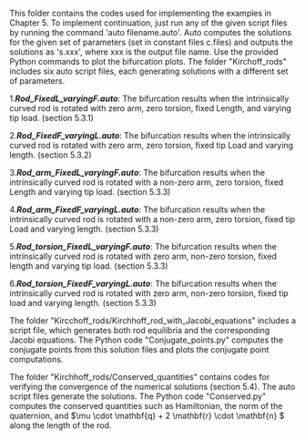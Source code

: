 This folder contains the codes used for implementing the examples in Chapter 5. To implement continuation, just run any of the given script files by running the command 'auto filename.auto'. Auto computes the solutions for the given set of parameters (set in constant files c.files) and outputs the solutions as 's.xxx', where xxx is the output file name. Use the provided Python commands to plot the bifurcation plots. The folder "Kirchoff_rods" includes six auto script files, each generating solutions with a different set of parameters.

1.***Rod_FixedL_varyingF.auto***: The bifurcation results when the intrinsically curved rod is rotated with zero arm, zero torsion, fixed Length, and varying tip load. (section 5.3.1)

2.***Rod_FixedF_varyingL.auto***: The bifurcation results when the intrinsically curved rod is rotated with zero arm, zero torsion, fixed tip Load and varying length. (section 5.3.2)

3.***Rod_arm_FixedL_varyingF.auto***: The bifurcation results when the intrinsically curved rod is rotated with a non-zero arm, zero torsion, fixed Length and varying tip load. (section 5.3.3)

4.***Rod_arm_FixedF_varyingL.auto***: The bifurcation results when the intrinsically curved rod is rotated with a non-zero arm, zero torsion, fixed tip Load and varying length. (section 5.3.3)

5.***Rod_torsion_FixedL_varyingF.auto***: The bifurcation results when the intrinsically curved rod is rotated with zero arm, non-zero torsion, fixed length and varying tip load. (section 5.3.3)

6.***Rod_torsion_FixedF_varyingL.auto***: The bifurcation results when the intrinsically curved rod is rotated with zero arm, non-zero torsion, fixed tip load and varying length. (section 5.3.3)


The folder "Kircchoff_rods/Kirchhoff_rod_with_Jacobi_equations" includes a script file, which generates both rod equilibria and the corresponding Jacobi equations. The Python code "Conjugate_points.py" computes the conjugate points from this solution files and plots the conjugate point computations. 

The folder "Kirchhoff_rods/Conserved_quantities" contains codes for verifying the convergence of the numerical solutions (section 5.4). The auto script files generate the solutions. The Python code "Conserved.py" computes the conserved quantities such as Hamiltonian, the norm of the quaternion, and $\mu \cdot \mathbf{q} + 2 \mathbf{r} \cdot \mathbf{n} $ along the length of the rod.



